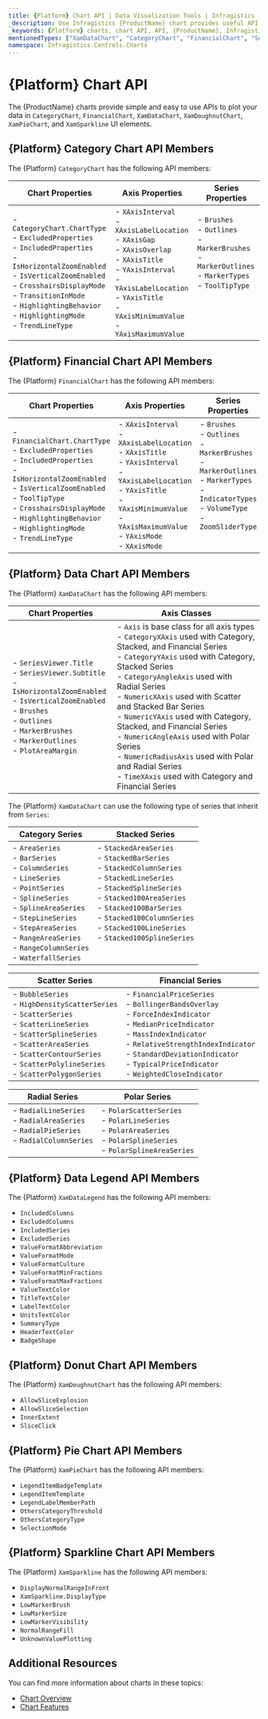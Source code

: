 ```yaml
---
title: {Platform} Chart API | Data Visualization Tools | Infragistics
_description: Use Infragistics {ProductName} chart provides useful API to configure and styles chart visuals
_keywords: {Platform} charts, chart API, API, {ProductName}, Infragistics
mentionedTypes: ["XamDataChart", "CategoryChart", "FinancialChart", "SeriesViewer", "XamDoughnutChart", "XamPieChart", and "XamSparkline" ]
namespace: Infragistics.Controls.Charts
---
```


# {Platform} Chart API

The {ProductName} charts provide simple and easy to use APIs to plot your data in `CategoryChart`, `FinancialChart`, `XamDataChart`, `XamDoughnutChart`, `XamPieChart`, and `XamSparkline` UI elements.

## {Platform} Category Chart API Members

The {Platform} `CategoryChart` has the following API members:

| Chart Properties | Axis Properties | Series Properties |
|------------------|-----------------|-------------------|
| - `CategoryChart.ChartType` <br> - `ExcludedProperties` <br> - `IncludedProperties` <br> - `IsHorizontalZoomEnabled` <br> - `IsVerticalZoomEnabled` <br> - `CrosshairsDisplayMode` <br> - `TransitionInMode` <br> - `HighlightingBehavior` <br> - `HighlightingMode` <br> - `TrendLineType` <br> |  - `XAxisInterval` <br> - `XAxisLabelLocation` <br> - `XAxisGap` <br> - `XAxisOverlap` <br> - `XAxisTitle`  <br> - `YAxisInterval` <br> - `YAxisLabelLocation`  <br> - `YAxisTitle` <br>  - `YAxisMinimumValue` <br> - `YAxisMaximumValue` | - `Brushes` <br> - `Outlines` <br> - `MarkerBrushes` <br> - `MarkerOutlines` <br> - `MarkerTypes` <br>  - `ToolTipType` <br> <br> <br> <br> <br> |

## {Platform} Financial Chart API Members

The {Platform} `FinancialChart` has the following API members:

| Chart Properties | Axis Properties | Series Properties |
|------------------|-----------------|-------------------|
| - `FinancialChart.ChartType` <br> - `ExcludedProperties` <br> - `IncludedProperties` <br> - `IsHorizontalZoomEnabled` <br> - `IsVerticalZoomEnabled` <br> - `ToolTipType`  <br> - `CrosshairsDisplayMode`  <br> - `HighlightingBehavior` <br> - `HighlightingMode` <br> - `TrendLineType` |  - `XAxisInterval` <br> - `XAxisLabelLocation` <br> - `XAxisTitle` <br> - `YAxisInterval` <br> - `YAxisLabelLocation`  <br> - `YAxisTitle` <br>  - `YAxisMinimumValue` <br> - `YAxisMaximumValue` <br> - `YAxisMode` <br> - `XAxisMode` | - `Brushes` <br> - `Outlines` <br> - `MarkerBrushes` <br> - `MarkerOutlines` <br> - `MarkerTypes`  <br> - `IndicatorTypes` <br>  - `VolumeType` <br>  - `ZoomSliderType` <br> <br> <br> |

## {Platform} Data Chart API Members

The {Platform} `XamDataChart` has the following API members:

| Chart Properties | Axis Classes |
|------------------|--------------|
| - `SeriesViewer.Title` <br> - `SeriesViewer.Subtitle` <br> - `IsHorizontalZoomEnabled` <br> - `IsVerticalZoomEnabled` <br> - `Brushes` <br> - `Outlines` <br> - `MarkerBrushes` <br> - `MarkerOutlines` <br> - `PlotAreaMargin` <br> |  - `Axis` is base class for all axis types <br> - `CategoryXAxis` used with Category, Stacked, and Financial Series <br> - `CategoryYAxis` used with Category, Stacked Series <br> - `CategoryAngleAxis` used with Radial Series <br> - `NumericXAxis` used with Scatter and Stacked Bar Series <br> - `NumericYAxis` used with Category, Stacked, and Financial Series <br> - `NumericAngleAxis` used with Polar Series <br> - `NumericRadiusAxis` used with Polar and Radial Series <br> - `TimeXAxis` used with Category and Financial Series <br> |

The {Platform} `XamDataChart` can use the following type of series that inherit from `Series`:

| Category Series  | Stacked Series |
|------------------|----------------|
| - `AreaSeries` <br> - `BarSeries` <br> - `ColumnSeries` <br> - `LineSeries` <br> -  `PointSeries`  <br> - `SplineSeries` <br>  -  `SplineAreaSeries` <br> -  `StepLineSeries` <br> -  `StepAreaSeries` <br> - `RangeAreaSeries` <br> - `RangeColumnSeries` <br> - `WaterfallSeries` <br> | -  `StackedAreaSeries` <br> -  `StackedBarSeries` <br> -  `StackedColumnSeries` <br> -  `StackedLineSeries` <br> -  `StackedSplineSeries` <br> -  `Stacked100AreaSeries` <br> -  `Stacked100BarSeries` <br> -  `Stacked100ColumnSeries` <br> -  `Stacked100LineSeries` <br> -  `Stacked100SplineSeries` <br> <br> <br> |


| Scatter Series | Financial Series |
|----------------|------------------|
| -  `BubbleSeries` <br> - `HighDensityScatterSeries` <br> -  `ScatterSeries` <br>  - `ScatterLineSeries` <br> -  `ScatterSplineSeries` <br> -  `ScatterAreaSeries` <br> -  `ScatterContourSeries` <br> -  `ScatterPolylineSeries`  <br> -  `ScatterPolygonSeries`  <br> | -  `FinancialPriceSeries` <br> -  `BollingerBandsOverlay` <br> -  `ForceIndexIndicator` <br> -  `MedianPriceIndicator` <br> - `MassIndexIndicator`  <br> - `RelativeStrengthIndexIndicator` <br> - `StandardDeviationIndicator` <br> -  `TypicalPriceIndicator` <br> - `WeightedCloseIndicator` <br> |


| Radial Series | Polar Series |
|---------------|--------------|
| - `RadialLineSeries` <br> -  `RadialAreaSeries` <br> -  `RadialPieSeries` <br> -  `RadialColumnSeries` <br> <br> | - `PolarScatterSeries` <br> -  `PolarLineSeries` <br> -  `PolarAreaSeries` <br> -  `PolarSplineSeries` <br> -  `PolarSplineAreaSeries` <br> |


## {Platform} Data Legend API Members

The {Platform} `XamDataLegend` has the following API members:

- `IncludedColumns`
- `ExcludedColumns`
- `IncludedSeries`
- `ExcludedSeries`
- `ValueFormatAbbreviation`
- `ValueFormatMode`
- `ValueFormatCulture`
- `ValueFormatMinFractions`
- `ValueFormatMaxFractions`
- `ValueTextColor`
- `TitleTextColor`
- `LabelTextColor`
- `UnitsTextColor`
- `SummaryType`
- `HeaderTextColor`
- `BadgeShape`


## {Platform} Donut Chart API Members

The {Platform} `XamDoughnutChart` has the following API members:

- `AllowSliceExplosion`
- `AllowSliceSelection`
- `InnerExtent`
- `SliceClick`

## {Platform} Pie Chart API Members

The {Platform} `XamPieChart` has the following API members:

- `LegendItemBadgeTemplate`
- `LegendItemTemplate`
- `LegendLabelMemberPath`
- `OthersCategoryThreshold`
- `OthersCategoryType`
- `SelectionMode`

## {Platform} Sparkline Chart API Members

The {Platform} `XamSparkline` has the following API members:

- `DisplayNormalRangeInFront`
- `XamSparkline.DisplayType`
- `LowMarkerBrush`
- `LowMarkerSize`
- `LowMarkerVisibility`
- `NormalRangeFill`
- `UnknownValuePlotting`

## Additional Resources

You can find more information about charts in these topics:

- [Chart Overview](chart-overview.md)
- [Chart Features](chart-features.md)



